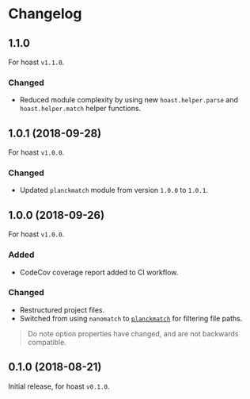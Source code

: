 # Changelog

## 1.1.0
For hoast `v1.1.0`.
### Changed
- Reduced module complexity by using new `hoast.helper.parse` and `hoast.helper.match` helper functions.

## 1.0.1 (2018-09-28)
For hoast `v1.0.0`.
### Changed
- Updated `planckmatch` module from version `1.0.0` to `1.0.1`.

## 1.0.0 (2018-09-26)
For hoast `v1.0.0`.
### Added
- CodeCov coverage report added to CI workflow.
### Changed
- Restructured project files.
- Switched from using `nanomatch` to [`planckmatch`](https://github.com/redkenrok/node-planckmatch#readme) for filtering file paths.

> Do note option properties have changed, and are not backwards compatible.

## 0.1.0 (2018-08-21)
Initial release, for hoast `v0.1.0`.